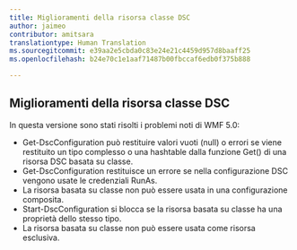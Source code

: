 ```yaml
---
title: Miglioramenti della risorsa classe DSC
author: jaimeo
contributor: amitsara
translationtype: Human Translation
ms.sourcegitcommit: e39aa2e5cbda0c83e24e21c4459d957d8baaff25
ms.openlocfilehash: b24e70c1e1aaf71487b00fbccaf6edb0f375b888

---
```


## Miglioramenti della risorsa classe DSC

In questa versione sono stati risolti i problemi noti di WMF 5.0:
* Get-DscConfiguration può restituire valori vuoti (null) o errori se viene restituito un tipo complesso o una hashtable dalla funzione Get() di una risorsa DSC basata su classe.
* Get-DscConfiguration restituisce un errore se nella configurazione DSC vengono usate le credenziali RunAs.
* La risorsa basata su classe non può essere usata in una configurazione composita.
* Start-DscConfiguration si blocca se la risorsa basata su classe ha una proprietà dello stesso tipo.
* La risorsa basata su classe non può essere usata come risorsa esclusiva.



<!--HONumber=Jul16_HO3-->


